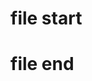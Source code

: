 # file start 

<script setup>
    import common from '../../../components/common.vue';
</script>

 <common /> 

# file end
